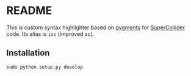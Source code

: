 # README

This is custom syntax highlighter based on [pygments](https://pygments.org/) for [SuperCollider](https://supercollider.github.io/) code.
Its alias is ``isc`` (improved sc).

## Installation

```
sudo python setup.py develop
```

